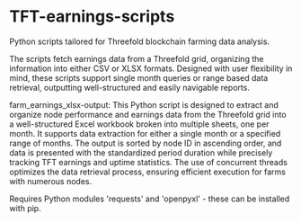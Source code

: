 # TFT-earnings-scripts
Python scripts tailored for Threefold blockchain farming data analysis. 

The scripts fetch earnings data from a Threefold grid, organizing the information into either CSV or XLSX formats. Designed with user flexibility in mind, these scripts support single month queries or range based data retrieval, outputting well-structured and easily navigable reports.

farm_earnings_xlsx-output:
This Python script is designed to extract and organize node performance and earnings data from the Threefold grid into a well-structured Excel workbook broken into multiple sheets, one per month. It supports data extraction for either a single month or a specified range of months. The output is sorted by node ID in ascending order, and data is presented with the standardized period duration while precisely tracking TFT earnings and uptime statistics. The use of concurrent threads optimizes the data retrieval process, ensuring efficient execution for farms with numerous nodes.

Requires Python modules 'requests' and 'openpyxl' - these can be installed with pip.
